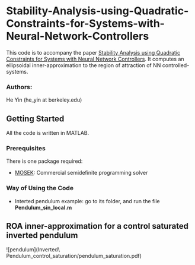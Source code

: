 # Stability-Analysis-using-Quadratic-Constraints-for-Systems-with-Neural-Network-Controllers
This code is to accompany the paper [Stability Analysis using Quadratic Constraints for Systems with Neural Network Controllers](https://arxiv.org/pdf/2006.07579.pdf). It computes an ellipsoidal inner-approximation to the region of attraction of NN controlled-systems.

### Authors:
He Yin (he_yin at berkeley.edu)

## Getting Started
All the code is written in MATLAB.

### Prerequisites
There is one package required:
* [MOSEK](https://www.mosek.com/): Commercial semidefinite programming solver

### Way of Using the Code
* Interted pendulum example: go to its folder, and run the file **Pendulum_sin_local.m**

## ROA inner-approximation for a control saturated inverted pendulum
![pendulum](Inverted\ Pendulum_control_saturation/pendulum_saturation.pdf)